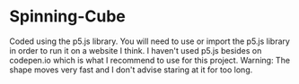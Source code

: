 # Spinning-Cube
Coded using the p5.js library. You will need to use or import the p5.js library in order to run it on a website I think. I haven't used p5.js besides on codepen.io which is what I recommend to use for this project. Warning: The shape moves very fast and I don't advise staring at it for too long.
